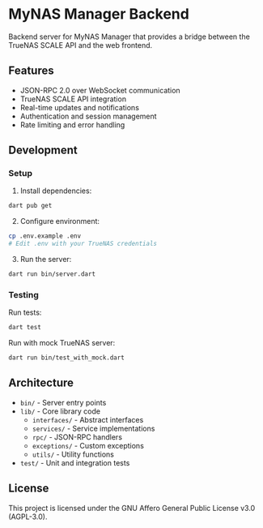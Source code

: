 # MyNAS Manager Backend

Backend server for MyNAS Manager that provides a bridge between the TrueNAS SCALE API and the web frontend.

## Features

- JSON-RPC 2.0 over WebSocket communication
- TrueNAS SCALE API integration
- Real-time updates and notifications
- Authentication and session management
- Rate limiting and error handling

## Development

### Setup

1. Install dependencies:
```bash
dart pub get
```

2. Configure environment:
```bash
cp .env.example .env
# Edit .env with your TrueNAS credentials
```

3. Run the server:
```bash
dart run bin/server.dart
```

### Testing

Run tests:
```bash
dart test
```

Run with mock TrueNAS server:
```bash
dart run bin/test_with_mock.dart
```

## Architecture

- `bin/` - Server entry points
- `lib/` - Core library code
  - `interfaces/` - Abstract interfaces
  - `services/` - Service implementations
  - `rpc/` - JSON-RPC handlers
  - `exceptions/` - Custom exceptions
  - `utils/` - Utility functions
- `test/` - Unit and integration tests

## License

This project is licensed under the GNU Affero General Public License v3.0 (AGPL-3.0).